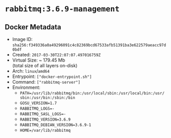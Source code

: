 # `rabbitmq:3.6.9-management`

## Docker Metadata

- Image ID: `sha256:f349336a0a49296091c4c82369bcd67533afb51391ba3e622579aeacc97d0bdf`
- Created: `2017-03-30T22:07:07.497016759Z`
- Virtual Size: ~ 179.45 Mb  
  (total size of all layers on-disk)
- Arch: `linux`/`amd64`
- Entrypoint: `["docker-entrypoint.sh"]`
- Command: `["rabbitmq-server"]`
- Environment:
  - `PATH=/usr/lib/rabbitmq/bin:/usr/local/sbin:/usr/local/bin:/usr/sbin:/usr/bin:/sbin:/bin`
  - `GOSU_VERSION=1.7`
  - `RABBITMQ_LOGS=-`
  - `RABBITMQ_SASL_LOGS=-`
  - `RABBITMQ_VERSION=3.6.9`
  - `RABBITMQ_DEBIAN_VERSION=3.6.9-1`
  - `HOME=/var/lib/rabbitmq`
